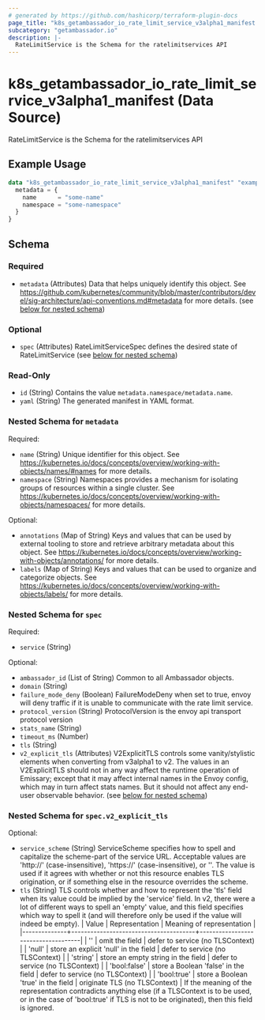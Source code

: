 ```yaml
---
# generated by https://github.com/hashicorp/terraform-plugin-docs
page_title: "k8s_getambassador_io_rate_limit_service_v3alpha1_manifest Data Source - terraform-provider-k8s"
subcategory: "getambassador.io"
description: |-
  RateLimitService is the Schema for the ratelimitservices API
---
```


# k8s_getambassador_io_rate_limit_service_v3alpha1_manifest (Data Source)

RateLimitService is the Schema for the ratelimitservices API

## Example Usage

```terraform
data "k8s_getambassador_io_rate_limit_service_v3alpha1_manifest" "example" {
  metadata = {
    name      = "some-name"
    namespace = "some-namespace"
  }
}
```

<!-- schema generated by tfplugindocs -->
## Schema

### Required

- `metadata` (Attributes) Data that helps uniquely identify this object. See https://github.com/kubernetes/community/blob/master/contributors/devel/sig-architecture/api-conventions.md#metadata for more details. (see [below for nested schema](#nestedatt--metadata))

### Optional

- `spec` (Attributes) RateLimitServiceSpec defines the desired state of RateLimitService (see [below for nested schema](#nestedatt--spec))

### Read-Only

- `id` (String) Contains the value `metadata.namespace/metadata.name`.
- `yaml` (String) The generated manifest in YAML format.

<a id="nestedatt--metadata"></a>
### Nested Schema for `metadata`

Required:

- `name` (String) Unique identifier for this object. See https://kubernetes.io/docs/concepts/overview/working-with-objects/names/#names for more details.
- `namespace` (String) Namespaces provides a mechanism for isolating groups of resources within a single cluster. See https://kubernetes.io/docs/concepts/overview/working-with-objects/namespaces/ for more details.

Optional:

- `annotations` (Map of String) Keys and values that can be used by external tooling to store and retrieve arbitrary metadata about this object. See https://kubernetes.io/docs/concepts/overview/working-with-objects/annotations/ for more details.
- `labels` (Map of String) Keys and values that can be used to organize and categorize objects. See https://kubernetes.io/docs/concepts/overview/working-with-objects/labels/ for more details.


<a id="nestedatt--spec"></a>
### Nested Schema for `spec`

Required:

- `service` (String)

Optional:

- `ambassador_id` (List of String) Common to all Ambassador objects.
- `domain` (String)
- `failure_mode_deny` (Boolean) FailureModeDeny when set to true, envoy will deny traffic if it is unable to communicate with the rate limit service.
- `protocol_version` (String) ProtocolVersion is the envoy api transport protocol version
- `stats_name` (String)
- `timeout_ms` (Number)
- `tls` (String)
- `v2_explicit_tls` (Attributes) V2ExplicitTLS controls some vanity/stylistic elements when converting from v3alpha1 to v2.  The values in an V2ExplicitTLS should not in any way affect the runtime operation of Emissary; except that it may affect internal names in the Envoy config, which may in turn affect stats names.  But it should not affect any end-user observable behavior. (see [below for nested schema](#nestedatt--spec--v2_explicit_tls))

<a id="nestedatt--spec--v2_explicit_tls"></a>
### Nested Schema for `spec.v2_explicit_tls`

Optional:

- `service_scheme` (String) ServiceScheme specifies how to spell and capitalize the scheme-part of the service URL.  Acceptable values are 'http://' (case-insensitive), 'https://' (case-insensitive), or ''.  The value is used if it agrees with whether or not this resource enables TLS origination, or if something else in the resource overrides the scheme.
- `tls` (String) TLS controls whether and how to represent the 'tls' field when its value could be implied by the 'service' field.  In v2, there were a lot of different ways to spell an 'empty' value, and this field specifies which way to spell it (and will therefore only be used if the value will indeed be empty).  | Value        | Representation                        | Meaning of representation          | |--------------+---------------------------------------+------------------------------------| | ''           | omit the field                        | defer to service (no TLSContext)   | | 'null'       | store an explicit 'null' in the field | defer to service (no TLSContext)   | | 'string'     | store an empty string in the field    | defer to service (no TLSContext)   | | 'bool:false' | store a Boolean 'false' in the field  | defer to service (no TLSContext)   | | 'bool:true'  | store a Boolean 'true' in the field   | originate TLS (no TLSContext)      |  If the meaning of the representation contradicts anything else (if a TLSContext is to be used, or in the case of 'bool:true' if TLS is not to be originated), then this field is ignored.
